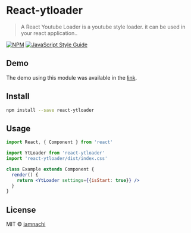 # React-ytloader

> A React Youtube Loader is a youtube style loader. it can be used in your react application..

[![NPM](https://img.shields.io/npm/v/react-ytloader.svg)](https://www.npmjs.com/package/react-ytloader) [![JavaScript Style Guide](https://img.shields.io/badge/code_style-standard-brightgreen.svg)](https://standardjs.com)

## Demo

The demo using this module was available in the [link](https://iamnachi.github.io/react-ytloader/). 

## Install

```bash
npm install --save react-ytloader
```

## Usage

```jsx
import React, { Component } from 'react'

import YtLoader from 'react-ytloader'
import 'react-ytloader/dist/index.css'

class Example extends Component {
  render() {
    return <YtLoader settings={{isStart: true}} />
  }
}
```

## License

MIT © [iamnachi](https://github.com/iamnachi)
